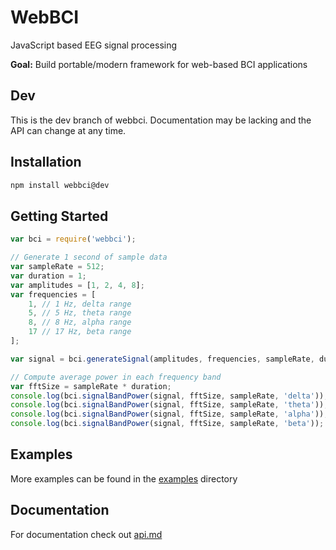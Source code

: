 # WebBCI
JavaScript based EEG signal processing

**Goal:** Build portable/modern framework for web-based BCI applications

## Dev

This is the dev branch of webbci. Documentation may be lacking and the API can change at any time.

## Installation

```bash
npm install webbci@dev
```

## Getting Started

```javascript
var bci = require('webbci');

// Generate 1 second of sample data
var sampleRate = 512;
var duration = 1;
var amplitudes = [1, 2, 4, 8];
var frequencies = [
	1, // 1 Hz, delta range
	5, // 5 Hz, theta range
	8, // 8 Hz, alpha range
	17 // 17 Hz, beta range
];

var signal = bci.generateSignal(amplitudes, frequencies, sampleRate, duration);

// Compute average power in each frequency band
var fftSize = sampleRate * duration;
console.log(bci.signalBandPower(signal, fftSize, sampleRate, 'delta')); // 85
console.log(bci.signalBandPower(signal, fftSize, sampleRate, 'theta')); // 128
console.log(bci.signalBandPower(signal, fftSize, sampleRate, 'alpha')); // 205
console.log(bci.signalBandPower(signal, fftSize, sampleRate, 'beta'));  // 114
```

## Examples

More examples can be found in the [examples](examples/) directory

## Documentation

For documentation check out [api.md](api.md)
